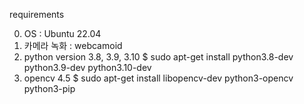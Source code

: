 
requirements

0. OS : Ubuntu 22.04
1. 카메라 녹화 : webcamoid
2. python version
    3.8, 3.9, 3.10
    $ sudo apt-get install python3.8-dev python3.9-dev python3.10-dev
3. opencv 4.5
    $ sudo apt-get install libopencv-dev python3-opencv python3-pip